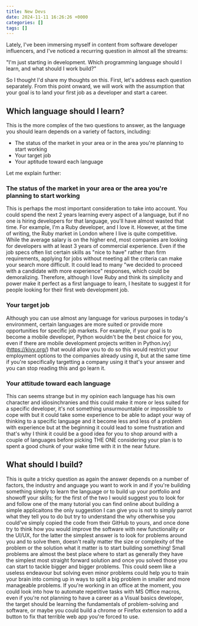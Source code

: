 ```yaml
---
title: New Devs
date: 2024-11-11 16:26:26 +0000
categories: []
tags: []
---
```


Lately, I've been immersing myself in content from software developer influencers, and I've noticed a recurring question in almost all the streams:

"I'm just starting in development. Which programming language should I learn, and what should I work build?"

So I thought I'd share my thoughts on this. First, let's address each question separately. From this point onward, we will work with the assumption that your goal is to land your first job as a developer and start a career.

## Which language should I learn?

This is the more complex of the two questions to answer, as the language you should learn depends on a variety of factors, including:

- The status of the market in your area or in the area you're planning to start working
- Your target job
- Your aptitude toward each language

Let me explain further:

### The status of the market in your area or the area you're planning to start working

This is perhaps the most important consideration to take into account. You could spend the next 2 years learning every aspect of a language, but if no one is hiring developers for that language, you'll have almost wasted that time. For example, I'm a Ruby developer, and I love it. However, at the time of writing, the Ruby market in London where I live is quite competitive. While the average salary is on the higher end, most companies are looking for developers with at least 3 years of commercial experience. Even if the job specs often list certain skills as "nice to have" rather than firm requirements, applying for jobs without meeting all the criteria can make your search more difficult. It could lead to many "we decided to proceed with a candidate with more experience" responses, which could be demoralizing. Therefore, although I love Ruby and think its simplicity and power make it perfect as a first language to learn, I hesitate to suggest it for people looking for their first web development job.

### Your target job

Although you can use almost any language for various purposes in today's environment, certain languages are more suited or provide more opportunities for specific job markets. For example, if your goal is to become a mobile developer, Python wouldn't be the best choice for you, even if there are mobile development projects written in Python.ivy](https://kivy.org/) that would allow you to do so this would restrict your employment options to the companies already using it, but at the same time if you're specifically targetting a company using it that's your answer and you can stop reading this and go learn it.

### Your attitude toward each language

This can seems strange but in my opinion each language has his own character and idiosinchranies and this could make it more or less suited for a specific developer, it's not something unsurmountable or impossible to cope with but it could take some experience to be able to adapt your way of thinking to a specific language and it become less and less of a problem with experience but at the beginning it could lead to some frustration and that's why I think it could be a good idea for you to shop around with a couple of languages before picking THE ONE considering your plan is to spent a good chunk of your wake time with it in the near future.

## What should I build?

This is quite a tricky question as again the answer depends on a number of factors, the industry and anguage you want to work in and if you're building something simply to learn the language or to build up your portfolio and showoff your skills; for the first of the two I would suggest you to look for and follow one of the many tutorial you can find online about building a simple applicaitons  the only suggestion I can give you is not to simply parrot what they tell you to do but try to understand the why otherwhise you could've simply copied the code from their GitHub to yours, and once done try to think how you would improve the software with new functionality or the UI/UX, for the latter the simplest answer is to look for problems around you and to solve them, doesn't really matter the size or complexity of the problem or the solution what it matter is to start building something! Small problems are almost the best place where to start as generally they have the simplest most straight forward solution and once you solved those you can start to tackle bigger and bigger problems.
This could seem like a useless endeavour but solving even minor problems could help you to train your brain into coming up in ways to split a big problem in smaller and more manageable problems.
If you're working in an office at the moment, you could look into how to automate repetitive tasks with MS Office macros, even if you're not planning to have a career as a Visual basics developer, the target should be learning the fundamentals of problem-solving and software, or maybe you could build a chrome or Firefox extension to add a button to fix that terrible web app you're forced to use.
